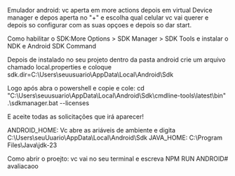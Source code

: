 Emulador android: vc aperta em more actions depois em virtual Device manager e depos aperta no "+" e escolha qual celular vc vai querer e depois so configurar com as suas opçoes e depois so dar start.

Como habilitar o SDK:More Options > SDK Manager > SDK Tools e instalar o NDK e Android SDK Command
 
Depois de instalado no seu projeto dentro da pasta android crie um arquivo chamado local.properties e coloque
sdk.dir=C:\\Users\\seuusuario\\AppData\\Local\\Android\\Sdk
 
Logo após abra o powershell e copie e cole:
cd "C:\Users\seuusuario\AppData\Local\Android\Sdk\cmdline-tools\latest\bin"
.\sdkmanager.bat --licenses

 E aceite todas as solicitações que irá aparecer!

 ANDROID_HOME: Vc abre as ariáveis de ambiente e digita C:\Users\seuUuario\AppData\Local\Android\Sdk
 JAVA_HOME: C:\Program Files\Java\jdk-23

 Como abrir o proejto: vc vai no seu terminal e escreva NPM RUN ANDROID#   a v a l i a c a o o  
 
